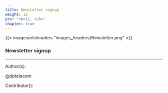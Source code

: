 ```yaml
---
title: Newsletter signup
weight: 12
pre: "<b>11. </b>"
chapter: true
---
```


{{< imagesurlsheaders "images_headers/Newsletter.png"  >}}

### Newsletter signup

<script type="text/javascript" src="//downloads.mailchimp.com/js/signup-forms/popup/unique-methods/embed.js" data-dojo-config="usePlainJson: true, isDebug: false"></script><script type="text/javascript">window.dojoRequire(["mojo/signup-forms/Loader"], function(L) { L.start({"baseUrl":"mc.us19.list-manage.com","uuid":"82b73156e22b2dcf88fb46c98","lid":"2c529ef6b9","uniqueMethods":true}) })</script>

---
Author(s):

@dptelecom

Contributor():
